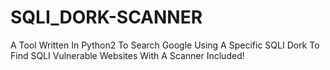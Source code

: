 # SQLI_DORK-SCANNER

A Tool Written In Python2 To Search Google Using A Specific SQLI Dork To Find SQLI Vulnerable Websites With A Scanner Included!
